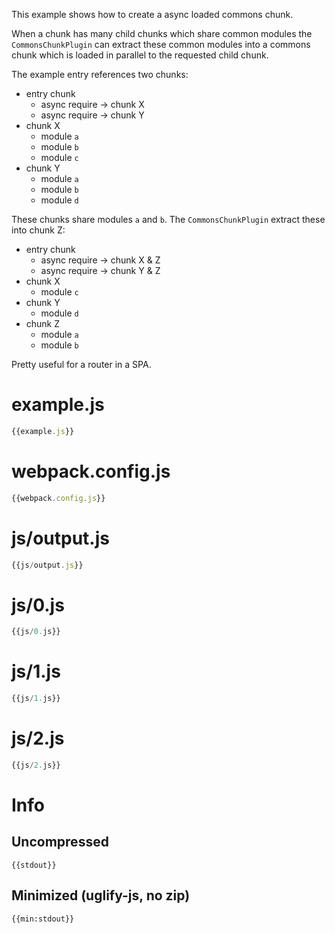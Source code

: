 This example shows how to create a async loaded commons chunk.

When a chunk has many child chunks which share common modules the `CommonsChunkPlugin` can extract these common modules into a commons chunk which is loaded in parallel to the requested child chunk.

The example entry references two chunks:

* entry chunk
  * async require -> chunk X
  * async require -> chunk Y
* chunk X
  * module `a`
  * module `b`
  * module `c`
* chunk Y
  * module `a`
  * module `b`
  * module `d`

These chunks share modules `a` and `b`. The `CommonsChunkPlugin` extract these into chunk Z:

* entry chunk
  * async require -> chunk X & Z
  * async require -> chunk Y & Z
* chunk X
  * module `c`
* chunk Y
  * module `d`
* chunk Z
  * module `a`
  * module `b`

Pretty useful for a router in a SPA.


# example.js

``` javascript
{{example.js}}
```

# webpack.config.js

``` javascript
{{webpack.config.js}}
```

# js/output.js

``` javascript
{{js/output.js}}
```

# js/0.js

``` javascript
{{js/0.js}}
```

# js/1.js

``` javascript
{{js/1.js}}
```

# js/2.js

``` javascript
{{js/2.js}}
```

# Info

## Uncompressed

```
{{stdout}}
```

## Minimized (uglify-js, no zip)

```
{{min:stdout}}
```
